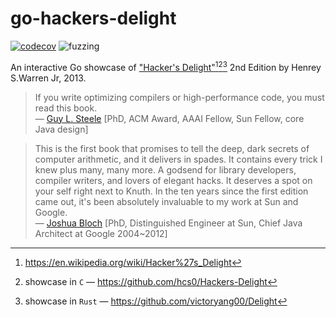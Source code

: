 # go-hackers-delight

[![codecov](https://codecov.io/gh/nikolaydubina/go-hackers-delight/graph/badge.svg?token=660JQtUmiO)](https://codecov.io/gh/nikolaydubina/go-hackers-delight)
![fuzzing](https://img.shields.io/badge/fuzzing-active-brightgreen)

An interactive Go showcase of ["Hacker's Delight"](https://www.amazon.com/Hackers-Delight-2nd-Henry-Warren/dp/0321842685)[^1][^2][^3] 2nd Edition by Henrey S.Warren Jr, 2013.

> If you write optimizing compilers or high-performance code, you must read this book.  
> — [Guy L. Steele](https://en.wikipedia.org/wiki/Guy_L._Steele_Jr.) [PhD, ACM Award, AAAI Fellow, Sun Fellow, core Java design]

> This is the first book that promises to tell the deep, dark secrets of computer arithmetic, and it delivers in spades. It contains every trick I knew plus many, many more.
> A godsend for library developers, compiler writers, and lovers of elegant hacks.
> It deserves a spot on your self right next to Knuth.
> In the ten years since the first edition came out, it's been absolutely invaluable to my work at Sun and Google.  
> — [Joshua Bloch](https://en.wikipedia.org/wiki/Joshua_Bloch) [PhD, Distinguished Engineer at Sun, Chief Java Architect at Google 2004~2012]

[^1]: https://en.wikipedia.org/wiki/Hacker%27s_Delight
[^2]: showcase in `C` — https://github.com/hcs0/Hackers-Delight
[^3]: showcase in `Rust` — https://github.com/victoryang00/Delight
